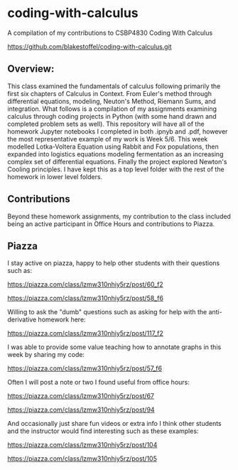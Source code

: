 # coding-with-calculus
A compilation of my contributions to CSBP4830 Coding With Calculus 

https://github.com/blakestoffel/coding-with-calculus.git

## Overview:

This class examined the fundamentals of calculus following primarily the first six chapters of Calculus in Context. From Euler's method through differential equations, modeling, Neuton's Method, Riemann Sums, and integration. What follows is a compilation of my assignments examining calculus through coding projects in Python (with some hand drawn and completed problem sets as well). This repository will have all of the homework Jupyter notebooks I completed in both .ipnyb and .pdf, however the most representative example of my work is Week 5/6. This week modelled Lotka-Voltera Equation using Rabbit and Fox populations, then expanded into logistics equations modeling fermentation as an increasing complex set of differential equations. Finally the project explored Newton's Cooling principles. I have kept this as a top level folder with the rest of the homework in lower level folders.


## Contributions

Beyond these homework assignments, my contribution to the class included being an active participant in Office Hours and contributions to Piazza. 

## Piazza 

I stay active on piazza, happy to help other students with their questions such as:

https://piazza.com/class/lzmw310nhiy5rz/post/60_f2 

https://piazza.com/class/lzmw310nhiy5rz/post/58_f6

Willing to ask the "dumb" questions such as asking for help with the anti-derivative homework here:

https://piazza.com/class/lzmw310nhiy5rz/post/117_f2

I was able to provide some value teaching how to annotate graphs in this week by sharing my code:

https://piazza.com/class/lzmw310nhiy5rz/post/57_f6

Often I will post a note or two I found useful from office hours:

https://piazza.com/class/lzmw310nhiy5rz/post/67

https://piazza.com/class/lzmw310nhiy5rz/post/94


And occasionally just share fun videos or extra info I think other students and the instructor would find interesting such as these examples:

https://piazza.com/class/lzmw310nhiy5rz/post/104

https://piazza.com/class/lzmw310nhiy5rz/post/105

